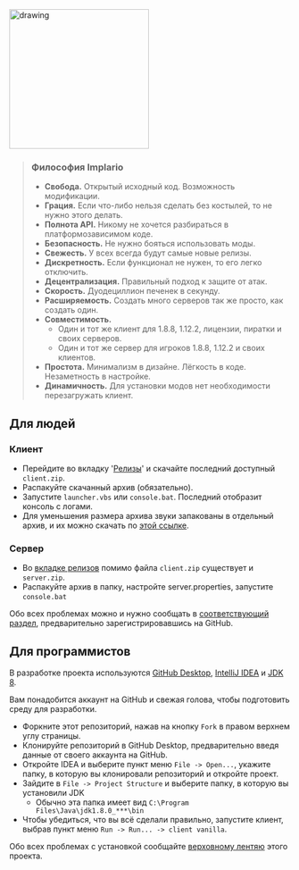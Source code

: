 <img src="https://i.imgur.com/vAdI2Kc.png" alt="drawing" width="250"/>

> ### Философия Implario
> * **Свобода.** Открытый исходный код. Возможность модификации.
> * **Грация.** Если что-либо нельзя сделать без костылей, то не нужно этого делать.
> * **Полнота API.** Никому не хочется разбираться в платформозависимом коде.
> * **Безопасность.** Не нужно бояться использовать моды.
> * **Свежесть.** У всех всегда будут самые новые релизы.
> * **Дискретность.** Если функционал не нужен, то его легко отключить.
> * **Децентрализация.** Правильный подход к защите от атак.
> * **Скорость.** Дуодециллион печенек в секунду.
> * **Расширяемость.** Создать много серверов так же просто, как создать один.
> * **Совместимость.** 
>   * Один и тот же клиент для 1.8.8, 1.12.2, лицензии, пиратки и своих серверов.
>   * Один и тот же сервер для игроков 1.8.8, 1.12.2 и своих клиентов.
> * **Простота.** Минимализм в дизайне. Лёгкость в коде. Незаметность в настройке.
> * **Динамичность.** Для установки модов нет необходимости перезагружать клиент.


## Для людей
### Клиент
* Перейдите во вкладку '[Релизы](https://github.com/DelfikPro/Implario/releases)' и скачайте последний доступный `client.zip`.
* Распакуйте скачанный архив (обязательно).
* Запустите `launcher.vbs` или `console.bat`. Последний отобразит консоль с логами.
* Для уменьшения размера архива звуки запакованы в отдельный архив, и их можно скачать по [этой ссылке]().

### Сервер
* Во [вкладке релизов](https://github.com/DelfikPro/Implario/releases) помимо файла `client.zip` существует и `server.zip`.
* Распакуйте архив в папку, настройте server.properties, запустите `console.bat`

Обо всех проблемах можно и нужно сообщать в [соответствующий раздел](https://github.com/DelfikPro/Implario/issues), предварительно зарегистрировавшись на GitHub.

## Для программистов
В разработке проекта используются [GitHub Desktop](https://desktop.github.com), [IntelliJ IDEA](https://www.jetbrains.com/idea/download/) и [JDK 8](https://www.oracle.com/technetwork/java/javase/downloads/jdk8-downloads-2133151.html).

Вам понадобится аккаунт на GitHub и свежая голова, чтобы подготовить среду для разработки.

* Форкните этот репозиторий, нажав на кнопку `Fork` в правом верхнем углу страницы.
* Клонируйте репозиторий в GitHub Desktop, предварительно введя данные от своего аккаунта на GitHub.
* Откройте IDEA и выберите пункт меню `File -> Open...`, укажите папку, в которую вы клонировали репозиторий и откройте проект.
* Зайдите в `File -> Project Structure` и выберите папку, в которую вы установили JDK 
  * Обычно эта папка имеет вид `C:\Program Files\Java\jdk1.8.0_***\bin` 
* Чтобы убедиться, что вы всё сделали правильно, запустите клиент, выбрав пункт меню `Run -> Run... -> client vanilla`.

Обо всех проблемах с установкой сообщайте [верховному лентяю](https://vk.com/delfikpro) этого проекта. 
